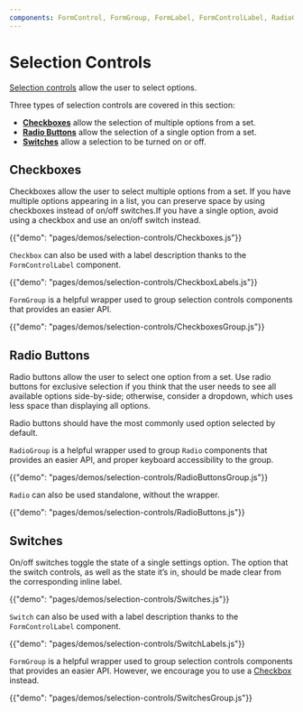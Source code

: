 ```yaml
---
components: FormControl, FormGroup, FormLabel, FormControlLabel, RadioGroup, Checkbox, Radio, Switch
---
```


# Selection Controls

[Selection controls](https://material.io/guidelines/components/selection-controls.html) allow the user to select options.

Three types of selection controls are covered in this section:

- **[Checkboxes](#checkboxes)** allow the selection of multiple options from a set.
- **[Radio Buttons](#radio-buttons)** allow the selection of a single option from a set.
- **[Switches](#switches)** allow a selection to be turned on or off.

## Checkboxes

Checkboxes allow the user to select multiple options from a set.
If you have multiple options appearing in a list, you can preserve space by using checkboxes instead of on/off switches.If you have a single option, avoid using a checkbox and use an on/off switch instead.

{{"demo": "pages/demos/selection-controls/Checkboxes.js"}}

`Checkbox` can also be used with a label description thanks to the `FormControlLabel` component.

{{"demo": "pages/demos/selection-controls/CheckboxLabels.js"}}

`FormGroup` is a helpful wrapper used to group selection controls components that provides an easier API.

{{"demo": "pages/demos/selection-controls/CheckboxesGroup.js"}}

## Radio Buttons

Radio buttons allow the user to select one option from a set. Use radio buttons for exclusive selection if you think that the user needs to see all available options side-by-side;
otherwise, consider a dropdown, which uses less space than displaying all options.

Radio buttons should have the most commonly used option selected by default.

`RadioGroup` is a helpful wrapper used to group `Radio` components that provides an easier API, and proper keyboard accessibility to the group.

{{"demo": "pages/demos/selection-controls/RadioButtonsGroup.js"}}

`Radio` can also be used standalone, without the wrapper.

{{"demo": "pages/demos/selection-controls/RadioButtons.js"}}

## Switches

On/off switches toggle the state of a single settings option. The option that the switch controls, as well as the state it’s in, should be made clear from the corresponding inline label.

{{"demo": "pages/demos/selection-controls/Switches.js"}}

`Switch` can also be used with a label description thanks to the `FormControlLabel` component.

{{"demo": "pages/demos/selection-controls/SwitchLabels.js"}}

`FormGroup` is a helpful wrapper used to group selection controls components that provides an easier API.
However, we encourage you to use a [Checkbox](#checkboxes) instead.

{{"demo": "pages/demos/selection-controls/SwitchesGroup.js"}}
